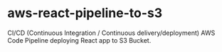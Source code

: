 # aws-react-pipeline-to-s3
CI/CD (Continuous Integration / Continuous delivery/deployment) AWS Code Pipeline deploying React app to S3 Bucket. 
